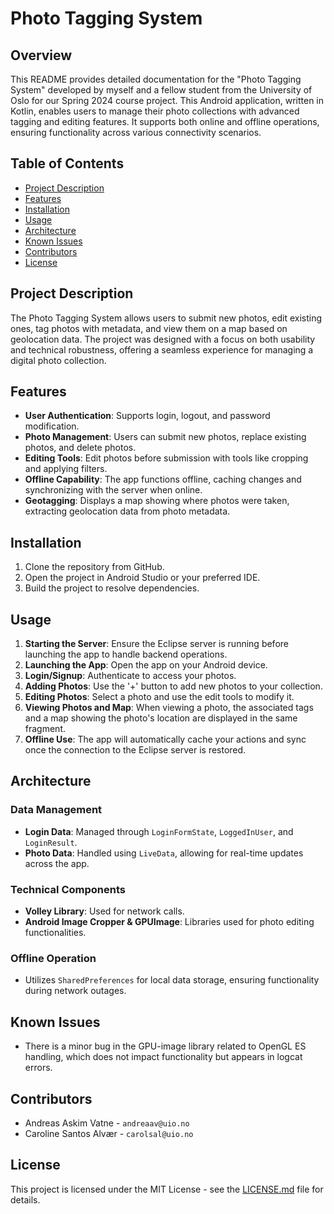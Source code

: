 # Photo Tagging System

## Overview

This README provides detailed documentation for the "Photo Tagging System" developed by myself and a fellow student from the University of Oslo for our Spring 2024 course project. This Android application, written in Kotlin, enables users to manage their photo collections with advanced tagging and editing features. It supports both online and offline operations, ensuring functionality across various connectivity scenarios.

## Table of Contents

- [Project Description](#project-description)
- [Features](#features)
- [Installation](#installation)
- [Usage](#usage)
- [Architecture](#architecture)
- [Known Issues](#known-issues)
- [Contributors](#contributors)
- [License](#license)

## Project Description

The Photo Tagging System allows users to submit new photos, edit existing ones, tag photos with metadata, and view them on a map based on geolocation data. The project was designed with a focus on both usability and technical robustness, offering a seamless experience for managing a digital photo collection.

## Features

- **User Authentication**: Supports login, logout, and password modification.
- **Photo Management**: Users can submit new photos, replace existing photos, and delete photos.
- **Editing Tools**: Edit photos before submission with tools like cropping and applying filters.
- **Offline Capability**: The app functions offline, caching changes and synchronizing with the server when online.
- **Geotagging**: Displays a map showing where photos were taken, extracting geolocation data from photo metadata.

## Installation

1. Clone the repository from GitHub.
2. Open the project in Android Studio or your preferred IDE.
3. Build the project to resolve dependencies.

## Usage

1. **Starting the Server**: Ensure the Eclipse server is running before launching the app to handle backend operations.
2. **Launching the App**: Open the app on your Android device.
3. **Login/Signup**: Authenticate to access your photos.
4. **Adding Photos**: Use the '+' button to add new photos to your collection.
5. **Editing Photos**: Select a photo and use the edit tools to modify it.
6. **Viewing Photos and Map**: When viewing a photo, the associated tags and a map showing the photo's location are displayed in the same fragment.
7. **Offline Use**: The app will automatically cache your actions and sync once the connection to the Eclipse server is restored.

## Architecture

### Data Management
- **Login Data**: Managed through `LoginFormState`, `LoggedInUser`, and `LoginResult`.
- **Photo Data**: Handled using `LiveData`, allowing for real-time updates across the app.

### Technical Components
- **Volley Library**: Used for network calls.
- **Android Image Cropper & GPUImage**: Libraries used for photo editing functionalities.

### Offline Operation
- Utilizes `SharedPreferences` for local data storage, ensuring functionality during network outages.

## Known Issues

- There is a minor bug in the GPU-image library related to OpenGL ES handling, which does not impact functionality but appears in logcat errors.

## Contributors

- Andreas Askim Vatne - `andreaav@uio.no`
- Caroline Santos Alvær - `carolsal@uio.no`

## License

This project is licensed under the MIT License - see the [LICENSE.md](LICENSE) file for details.

